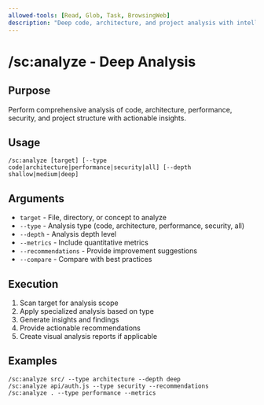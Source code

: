 ```yaml
---
allowed-tools: [Read, Glob, Task, BrowsingWeb]
description: "Deep code, architecture, and project analysis with intelligent recommendations"
---
```


# /sc:analyze - Deep Analysis

## Purpose
Perform comprehensive analysis of code, architecture, performance, security, and project structure with actionable insights.

## Usage
```
/sc:analyze [target] [--type code|architecture|performance|security|all] [--depth shallow|medium|deep]
```

## Arguments
- `target` - File, directory, or concept to analyze
- `--type` - Analysis type (code, architecture, performance, security, all)
- `--depth` - Analysis depth level
- `--metrics` - Include quantitative metrics
- `--recommendations` - Provide improvement suggestions
- `--compare` - Compare with best practices

## Execution
1. Scan target for analysis scope
2. Apply specialized analysis based on type
3. Generate insights and findings
4. Provide actionable recommendations
5. Create visual analysis reports if applicable

## Examples
```
/sc:analyze src/ --type architecture --depth deep
/sc:analyze api/auth.js --type security --recommendations
/sc:analyze . --type performance --metrics
```